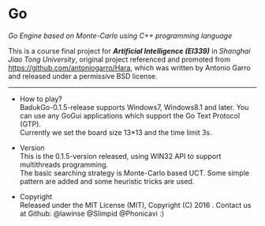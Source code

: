 # Go
*Go Engine based on Monte-Carlo using C++ programming language*

This is a course final project for ***Artificial Intelligence (EI339)*** in *Shanghai Jiao Tong University*, original project referenced and promoted from https://github.com/antoniogarro/Hara, which was written by Antonio Garro and released under a permissive BSD license.  

---

+ How to play?  
		BadukGo-0.1.5-release supports Windows7, Windows8.1 and later.
		You can use any GoGui applications which support the Go Text Protocol (GTP).  
		Currently we set the board size 13*13 and the time limit 3s.  

+ Version  
		This is the 0.1.5-version released, using WIN32 API to support multithreads programming.  
		The basic searching strategy is Monte-Carlo based UCT. Some simple pattern are added and some heuristic tricks are used.  

+ Copyright  
		Released under the MIT License (MIT), Copyright (C) 2016 <BadukGo Project> .
		Contact us at Github: @lawinse @Slimpid @Phonicavi :)